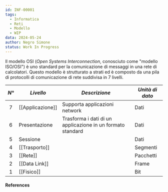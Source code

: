 ```yaml
---
id: INF-00001
tags:
  - Informatica
  - Reti
  - Modello
  - WIP
data: 2024-05-24
author: Negro Simone
status: Work In Progress
---
```

Il modello OSI (_Open Systems Interconnection_, conosciuto come "modello ISO/OSI") è uno standard per la comunicazione di messaggi in una rete di calcolatori. 
Questo modello è strutturato a strati ed è composto da una pila di protocolli di comunicazione di rete suddivisa in 7 livelli.

| *N°* | *Livello*        | *Descrizione*                                              | *Unità di dato* |
| :--: | ---------------- | ---------------------------------------------------------- | --------------- |
|  7   | [[Applicazione]] | Supporta applicazioni network                              | Dati            |
|  6   | Presentazione    | Trasforma i dati di un applicazione in un formato standard | Dati            |
|  5   | Sessione         |                                                            | Dati            |
|  4   | [[Trasporto]]    |                                                            | Segmenti        |
|  3   | [[Rete]]         |                                                            | Pacchetti       |
|  2   | [[Data Link]]    |                                                            | Frame           |
|  1   | [[Fisico]]       |                                                            | Bit             |

#### References
